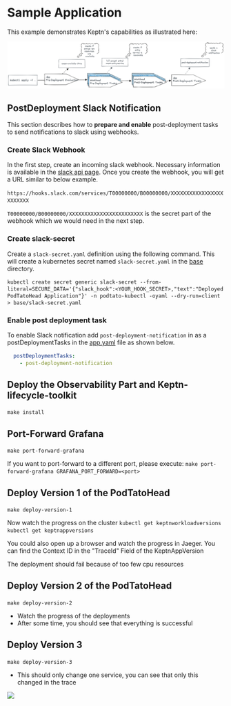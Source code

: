 # Sample Application

This example demonstrates Keptn's capabilities as illustrated here:

![img.png](assets/big-picture.png)

## PostDeployment Slack Notification

This section describes how to **prepare and enable** post-deployment tasks to send notifications to slack using webhooks.

### Create Slack Webhook

In the first step, create an incoming slack webhook.
Necessary information is available in the [slack api page](https://api.slack.com/messaging/webhooks).
Once you create the webhook, you will get a URL similar to below example.

`https://hooks.slack.com/services/T00000000/B00000000/XXXXXXXXXXXXXXXXXXXXXXXX`

`T00000000/B00000000/XXXXXXXXXXXXXXXXXXXXXXXX` is the secret part of the webhook which we would need in the next step.

### Create slack-secret

Create a `slack-secret.yaml` definition using the following command.
This will create a kubernetes secret named `slack-secret.yaml` in the [base](./base) directory.

```shell
kubectl create secret generic slack-secret --from-literal=SECURE_DATA='{"slack_hook":<YOUR_HOOK_SECRET>,"text":"Deployed PodTatoHead Application"}' -n podtato-kubectl -oyaml --dry-run=client > base/slack-secret.yaml
```

### Enable post deployment task

To enable Slack notification add `post-deployment-notification` in as a postDeploymentTasks in the
[app.yaml](base/app.yaml) file as shown below.

```yaml
  postDeploymentTasks:
    - post-deployment-notification
```

## Deploy the Observability Part and Keptn-lifecycle-toolkit

```make install```

## Port-Forward Grafana

```make port-forward-grafana```

If you want to port-forward to a different port, please execute:
```make port-forward-grafana GRAFANA_PORT_FORWARD=<port>```

## Deploy Version 1 of the PodTatoHead

```make deploy-version-1```

Now watch the progress on the cluster
```kubectl get keptnworkloadversions```
```kubectl get keptnappversions```

You could also open up a browser and watch the progress in Jaeger.
You can find the Context ID in the "TraceId" Field of
the KeptnAppVersion

The deployment should fail because of too few cpu resources

## Deploy Version 2 of the PodTatoHead

```make deploy-version-2```

* Watch the progress of the deployments
* After some time, you should see that everything is successful

## Deploy Version 3

```make deploy-version-3```

* This should only change one service, you can see that only this changed in the trace

<!-- markdownlint-disable-next-line MD033 MD013 -->
<img referrerpolicy="no-referrer-when-downgrade" src="https://static.scarf.sh/a.png?x-pxid=858843d8-8da2-4ce5-a325-e5321c770a78" />
